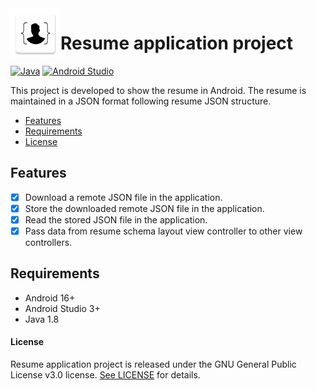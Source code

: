 <img align="left" width="80" height="80" src="https://raw.githubusercontent.com/akarsh/android-akarsh-seggemu-resume/master/akarshseggemuresume/app/src/main/ic_launcher-web.png" alt="Resume application project app icon">

# Resume application project
[![Java](https://img.shields.io/badge/java-1.8-blue.svg)](https://developer.android.com/studio/write/java8-support)
[![Android Studio](https://img.shields.io/badge/android%20studio-3.2.1-green.svg)](https://developer.android.com/studio/)

This project is developed to show the resume in Android.
The resume is maintained in a JSON format following resume JSON structure.

- [Features](#features)
- [Requirements](#requirements)
- [License](#license)

## Features

- [x] Download a remote JSON file in the application.
- [x] Store the downloaded remote JSON file in the application.
- [x] Read the stored JSON file in the application.
- [x] Pass data from resume schema layout view controller to other view controllers.

## Requirements

- Android 16+
- Android Studio 3+
- Java 1.8

#### License

Resume application project is released under the GNU General Public License v3.0 license. [See LICENSE](https://github.com/akarsh/akarsh-seggemu-resume/blob/master/LICENSE) for details.
